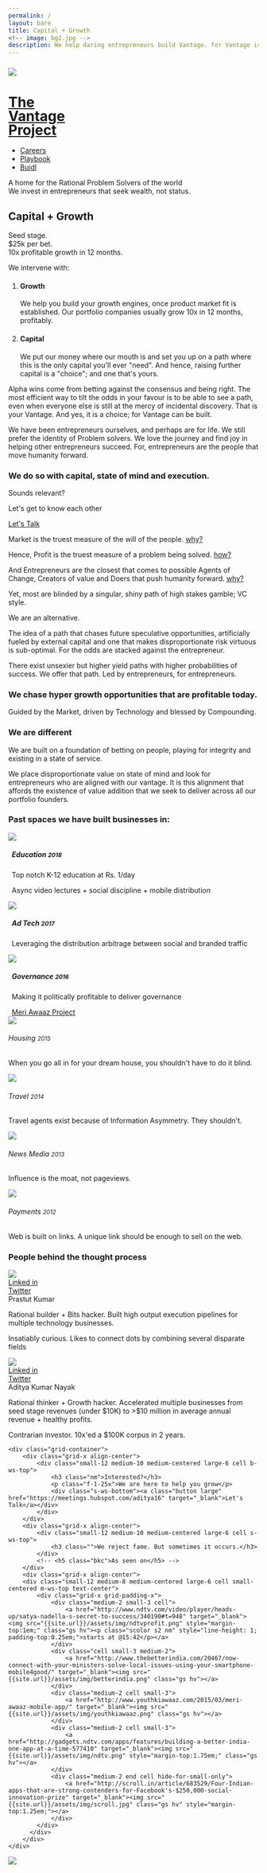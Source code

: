 ```yaml
---
permalink: /
layout: bare
title: Capital + Growth
<!-- image: bg2.jpg -->
description: We help daring entrepreneurs build Vantage. for Vantage is the highest yield leverage available. 
---
```

<script>
	layoutvar="home";
</script>
<div class="ssbg b-ws-top-p">
	<div class="grid-container">
		<div class="grid-x grid-padding-x">
			<div class="cell large-offset-3 large-3 medium-offset-2 medium-4 small-8 small-offset-2">
				<a href="{{site.url}}">
					<div class="grid-x grid-padding-x">
						<div class="small-3 cell np">
							<img src="{{site.url}}/assets/img/vantage-logo-full.png" style="margin-top:0.6em;">
						</div>
						<div class="small-9 cell">
							<h1 class="sans2 bkc f-2x" style="line-height:1;">The <br> Vantage <br>Project</h1>
						</div>
					</div>
				</a>
			</div>
			<div class="small-12 medium-6 cell m-ws-top">
				<ul class="menu align-right hover">
	        <!-- <li><a href="https://meetings.hubspot.com/aditya16" class="button">Let's talk</a></li> -->
	<!--         <li><a href="{{site.url}}/blog" class="dbc">Blog</a></li> -->
	        <li><a href="{{site.url}}/careers" class="dbc">Careers</a></li>
	        <li><a href="{{site.url}}/playbook" class="dbc">Playbook</a></li>
	        <!-- <li><a href="{{site.url}}/ico" class="dbc">ICO</a></li> -->
	        <li><a href="{{site.url}}/buidl" class="dbc">Buidl</a></li>
	      </ul>
			</div>
		</div>
	</div>
	<div class="grid-container">
		<div class="grid-x">
			<div class="small-12 medium-10 large-8 large-offset-3 medium-offset-2 cell b-ws-top b-ws-top-p">
				<div class="f-2x bold dbc nm">A home for the Rational Problem Solvers of the world</div>
				<div class="f-1-25x">We invest in entrepreneurs that seek wealth, not status. </div>
				<h2 class="xs-ws-top bc bold">Capital + Growth</h2>
			</div>
		</div>
		<div class="grid-x">
			<div class="small-12 medium-10 medium-offset-2 large-6 large-offset-3 cell m-ws-top m-ws-bottom">
				<p class="bkc f-1-25x">Seed stage.<br>$25k per bet. <br> 10x profitable growth in 12 months.</p>
				<!-- <p class="s-ws-top">The future is beautiful. It is abundant. And it is for everyone. We believe that we must do all that we can to accelerate it. And in this case, more is less. We must help as many entrepreneurs push forward as we can. And that is what we have set out to do.</p> -->
				<p class="nm s-ws-top-p dbc bold f-1-25x">We intervene with:</p>
				<ol>
					<li class="s-ws-top">
						<h4 class="bkc">Growth</h4>
						We help you build your growth engines, once product market fit is established. Our portfolio companies usually grow 10x in 12 months, profitably.</li>
					<li class="s-ws-top">
						<h4 class="bkc">Capital</h4>
						We put our money where our mouth is and set you up on a path where this is the only capital you'll ever "need". And hence, raising further capital is a "choice"; and one that's yours.</li>
				</ol>
			</div>
		</div>
	</div>
</div>
<div class="llgbg">
	<div class="grid-container">
		<div class="grid-x align-center">
			<div class="small-12 medium-10 large-6 cell m-ws-top">
				<p class="bkc s-ws-top f-1-25x">Alpha wins come from betting against the consensus and being right. The most efficient way to tilt the odds in your favour is to be able to see a path, even when everyone else is still at the mercy of incidental discovery. That is your Vantage. And yes, it is a choice; for Vantage can be built. </p>
				<p class="f-1-25x">We have been entrepreneurs ourselves, and perhaps are for life. We still prefer the identity of Problem solvers. We love the journey and find joy in helping other entrepreneurs succeed. For, entrepreneurs are the people that move humanity forward.
				</p>
			</div>
		</div>
		<div class="grid-x align-center">
			<div class="small-12 medium-10 medium-centered large-6 cell m-ws-top s-ws-bottom">
				<h3 class="nm">We do so with capital, state of mind and execution.</h3>
				<!-- <p class="f-1-25x bc">We are your unfair advantage, in a world where success is a race against the moving average.</p> -->
				<!-- <p class="bc f-1-25x">Seed stage. $0.25 million per bet per year. <br> 10x profitable growth in 12 months.</p> -->
			</div>
		</div>
	</div>
</div>
<div class="lgbg s-ws-top-p s-ws-bottom-p">
	<div class="grid-x grid-padding-x">
		<div class="small-12 medium-8 medium-offset-1 large-4 large-offset-3 cell">
			<p class="f-1-5x nm bc bold">Sounds relevant?</p>
			<p class="f-1-25x nm">Let's get to know each other</p>
		</div>
		<div class="large-2 small-4 medium-2 end text-right cell s-ws-top">
			<a class="button fullwidth" href="https://meetings.hubspot.com/aditya16" target="_blank">Let's Talk</a>
		</div>
	</div>
	<!-- <div class="grid-x">
		<div class="small-12 medium-8 medium-centered large-6 cell">
			<p class="f-1-25x bc s-ws-bottom">We are your unfair advantage, in a world where success is a race against the moving average.</p>
		</div>
	</div> -->
</div>
<div class="wbg">
	<div class="grid-container">
		<div class="grid-x align-center">
			<div class="small-12 medium-10 medium-centered large-6 cell m-ws-top s-ws-bottom">
				<p class="nm f-1-25x sl1t">Market is the truest measure of the will of the people. <a href="#" class="s2 scolor2 sl1trg cs u">why?</a></p>
				<p class="sl1" style="display: none;">Market = sum total of all the economic choices made by individuals in an area Economic choices are the closet to true indicator of choice, for people tend to lie with their words but not their wallets.</p>
				<p class="f-1-25x sl2t">Hence, Profit is the truest measure of a problem being solved. <a href="#" class="s2 scolor2 sl2trg cs u">how?</a></p>
				<p class="sl2" style="display: none;">For a problem is merely an absence of a solution to meet a need/desire. Adding value to a user’s life (aka profit) is the only way to add value consent fully.</p>
				<p class="f-1-25x sl3t">And Entrepreneurs are the closest that comes to possible Agents of Change, Creators of value and Doers that push humanity forward. <a href="#" class="s2 scolor2 sl3trg cs u">why?</a></p>
				<p class="sl3" style="display: none;">For the only change that’s true is that what occurs outside the realm of our greed for control (i.e. for things to be the way we want them to be.)</p>
				<p class="dbc bold nm f-1-5x">Yet, most are blinded by a singular, shiny path of high stakes gamble; VC style. </p>
				<p class="bc bold f-1-5x">We are an alternative.</p>
				<p class="f-1-25x">The idea of a path that chases future speculative opportunities, artificially fueled by external capital and one that makes disproportionate risk virtuous is sub-optimal. For the odds are stacked against the entrepreneur.</p>
				<p class="f-1-25x">There exist unsexier but higher yield paths with higher probabilities of success. We offer that path. Led by entrepreneurs, for entrepreneurs.</p>
			</div>
		</div>
	</div>
</div>
<div class="suit2bg">
	<div class="grid-container">
		<div class="grid-x align-center">
			<div class="small-12 medium-10 medium-centered large-6 cell m-ws-top">
				<h3 class=" nm">We chase hyper growth opportunities that are profitable today.</h3>
				<p class="f-1-25x">Guided by the Market, driven by Technology and blessed by Compounding.</p>
			<h3 class=" b-ws-top">We are different</h3>
			<p class="bkc f-1-25x">We are built on a foundation of betting on people, playing for integrity and existing in a state of service. </p>
			<p class="f-1-25x">We place disproportionate value on state of mind and look for entrepreneurs who are aligned with our vantage. It is this alignment that affords the existence of value addition that we seek to deliver across all our portfolio founders.</p>
			</div>
		</div>
		<div class="grid-x align-center">
			<div class="small-12 medium-10 medium-centered large-6 cell s-ws-top m-ws-bottom">
				<h3 class=" b-ws-top">Past spaces we have built businesses in:</h3>
			</div>
		</div>
		<div class="grid-x grid-padding-x">
			<div class="small-12 medium-4 cell m-ws-bottom">
				<div class="grid-x">
					<div class="small-2 cell" style="padding-right: 0;">
						<img src="{{site.url}}/assets/img/lamp.png">
					</div>
					<div class="small-10 cell" style="padding-left: 0.5em;">
						<h5 class="bkc nm">Education <small>2018</small></h5>
						<p class="">Top notch K-12 education at Rs. 1/day</p>
						<p class="s">Async video lectures + social discipline + mobile distribution</p>
						<!-- <p class="s scolor2 nm">Last high achieved</p>
						<p class="s nm">Number of active students: 5K+</p>
						<p class="s nm">Unit margin: ~ 20% </p> -->
					</div>
				</div>
			</div>
			<div class="small-12 medium-4 cell m-ws-bottom">
				<div class="grid-x">
					<div class="small-2 cell" style="padding-right: 0;">
						<img src="{{site.url}}/assets/img/target.png">
					</div>
					<div class="small-10 cell" style="padding-left: 0.5em;">
						<h5 class="bkc nm">Ad Tech <small>2017</small></h5>
						<p class="s">Leveraging the distribution arbitrage between social and branded traffic</p>
						<!-- <p class="s scolor2 nm">Last high achieved</p>
						<p class="s nm">Traffic volume: 0.5 million uniques/day</p>
						<p class="s nm">Unit margin: 20% </p> -->
					</div>
				</div>
			</div>
			<div class="small-12 medium-4 cell m-ws-bottom">
				<div class="grid-x">
					<div class="small-2 cell" style="padding-right: 0;">
						<img src="{{site.url}}/assets/img/voting.png">
					</div>
					<div class="small-10 cell" style="padding-left: 0.5em;">
						<h5 class="bkc nm">Governance <small>2016</small></h5>
						<p>Making it politically profitable to deliver governance</p>
						<!-- <p class="s">Flexible reshaped voter blocs based on local issues + mobile distribution + crowdfunded bounty for policies</p> -->
						<!-- <p class="s scolor2 nm">Last high achieved</p>
						<p class="s nm">Largest voter bloc penetration achieved: 4%</p>
						<p class="s nm">Estimated unit margin: -₹90</p> -->
						<a class="btn np" href="https://medium.com/@adityanayak/2-solving-the-big-bad-government-50b0244139e5#.rfphfdlv0" target="_blank">Meri Awaaz Project</a>
					</div>
				</div>
			</div>
		</div>
		<div class="grid-x grid-padding-x">
			<div class="small-12 cell small-centered">
				<div class="grid-x">
					<div class="small-12 medium-3 cell">
						<div class="grid-x">
							<div class="small-3 cell">
								<img src="{{site.url}}/assets/img/realestate.png">
							</div>
							<div class="small-9 cell" style="padding-left: 0">
								<h6 class="bkc nm">Housing <small>2015</small></h6>
								<p class="s">When you go all in for your dream house, you shouldn't have to do it blind. </p>
							</div>
						</div>
					</div>
					<div class="small-12 medium-3 cell">
						<div class="grid-x">
							<div class="small-3 cell">
								<img src="{{site.url}}/assets/img/sunbed.png">
							</div>
							<div class="small-9 cell" style="padding-left: 0">
								<h6 class="bkc nm">Travel <small>2014</small></h6>
								<p class="s">Travel agents exist because of Information Asymmetry. They shouldn't.</p>
							</div>
						</div>
					</div>
					<div class="small-12 medium-3 cell">
						<div class="grid-x">
							<div class="small-3 cell">
								<img src="{{site.url}}/assets/img/news.png">
							</div>
							<div class="small-9 cell" style="padding-left: 0">
								<h6 class="bkc nm">News Media <small>2013</small></h6>
								<p class="s">Influence is the moat, not pageviews.</p>
							</div>
						</div>
					</div>
					<div class="small-12 medium-3 cell">
						<div class="grid-x">
							<div class="small-3 cell">
								<img src="{{site.url}}/assets/img/payment.png">
							</div>
							<div class="small-9 cell" style="padding-left: 0">
								<h6 class="bkc nm">Payments <small> 2012</small></h6>
								<p class="s">Web is built on links. A unique link should be enough to sell on the web.</p>
							</div>
						</div>		
					</div>
				</div>
			</div>
		</div>			
	</div>
	<div class="grid-container">
		<div class="grid-x align-center">
			<div class="small-12 medium-10 medium-centered large-6 cell b-ws-top">
				<h3 class="">People behind the thought process</h3>
				<div class="grid-x grid-padding-x">
					<div class="small-2 cell s-ws-top">
						<img src="{{site.url}}/assets/img/prastut.jpg" class="circle-img">
						<div class="xs-ws-top text-right"><a class="ibtn scolor s2" href="https://www.linkedin.com/in/prastut/" target="_blank">Linked in</a></div><div class="text-right"><a class="ibtn scolor s2" href="https://twitter.com/prastutkumar" target="_blank">Twitter</a></div>
					</div>
					<div class="small-10 cell s-ws-top">
						<div class="bold bkc f-1-25x">Prastut Kumar</div>
						<p class="nm">Rational builder + Bits hacker. Built high output execution pipelines for multiple technology businesses. </p>
						<p class="xs-ws-top">Insatiably curious. Likes to connect dots by combining several disparate fields</p>
						<!-- <p class="xs-ws-top">And something more</p> -->
						</div>
					</div>
					<div class="grid-x grid-padding-x">
						<div class="small-2 cell s-ws-top">
							<img src="{{site.url}}/assets/img/aditya.jpg" class="circle-img">
							<div class="xs-ws-top text-right"><a class="ibtn scolor s2" href="https://www.linkedin.com/in/adityanayak/" target="_blank">Linked in</a></div><div class="text-right"><a class="ibtn scolor s2" href="https://twitter.com/AdityaNayak" target="_blank">Twitter</a></div>
						</div>
						<div class="small-10 cell s-ws-top">
							<div class="bold bkc f-1-25x">Aditya Kumar Nayak</div>
							<p class="nm">Rational thinker + Growth hacker. Accelerated multiple businesses from seed stage revenues (under $10K) to >$10 million in average annual revenue + healthy profits.</p>
							<p class="xs-ws-top">Contrarian investor. 10x'ed a $100K corpus in 2 years.</p>
						</div>
					</div>
				</div>
			</div>
		</div>
	<!-- <div class="grid-x">
		<div class="small-12 medium-10 medium-centered large-6 cell cell text-center small-centered b-ws-top b-ws-bottom">
			<div class="f-2x bkc bold">We can help</div>
			<p class="f-1-25x">It's free and about you.</p>
			<a href="https://meetings.hubspot.com/aditya16" class="button large">Schedule a 30 min consultation</a>
		</div>
	</div> -->

	<div class="grid-container">
		<div class="grid-x align-center">
			<div class="small-12 medium-10 medium-centered large-6 cell b-ws-top">
				<h3 class="nm">Interested?</h3>
				<p class="f-1-25x">We are here to help you grow</p>
				<div class="s-ws-bottom"><a class="button large" href="https://meetings.hubspot.com/aditya16" target="_blank">Let's Talk</a></div>
			</div>
		</div>
		<div class="grid-x align-center">
			<div class="small-12 medium-10 medium-centered large-6 cell s-ws-top">
				<h3 class="">We reject fame. But sometimes it occurs.</h3>
			</div>
			<!-- <h5 class="bkc">As seen on</h5> -->
		</div>
		<div class="grid-x align-center">
	    <div class="small-12 medium-8 medium-centered large-6 cell small-centered m-ws-top text-center">
	    	<div class="grid-x grid-padding-x">
	    		<div class="medium-2 small-3 cell">
	    			<a href="http://www.ndtv.com/video/player/heads-up/satya-nadella-s-secret-to-success/340190#t=948" target="_blank"><img src="{{site.url}}/assets/img/ndtvprofit.png" style="margin-top:1em;" class="gs hv"><p class="scolor s2 nm" style="line-height: 1; padding-top:0.25em;">starts at @15:42</p></a>
	    		</div>
	    		<div class="cell small-3 medium-2">
	    			<a href="http://www.thebetterindia.com/20467/now-connect-with-your-ministers-solve-local-issues-using-your-smartphone-mobile4good/" target="_blank"><img src="{{site.url}}/assets/img/betterindia.png" class="gs hv"></a>
	    		</div>
	    		<div class="medium-2 cell small-3">
	    			<a href="http://www.youthkiawaaz.com/2015/03/meri-awaaz-mobile-app/" target="_blank"><img src="{{site.url}}/assets/img/youthkiawaaz.png" class="gs hv"></a>
	    		</div>
	    		<div class="medium-2 cell small-3">
	    			<a href="http://gadgets.ndtv.com/apps/features/building-a-better-india-one-app-at-a-time-577410" target="_blank"><img src="{{site.url}}/assets/img/ndtv.png" style="margin-top:1.75em;" class="gs hv"></a>
	    		</div>
	    		<div class="medium-2 end cell hide-for-small-only">
	    			<a href="http://scroll.in/article/683529/Four-Indian-apps-that-are-strong-contenders-for-Facebook's-$250,000-social-innovation-prize" target="_blank"><img src="{{site.url}}/assets/img/scroll.jpg" class="gs hv" style="margin-top:1.25em;"></a>
	    		</div>
	    	</div>
		  </div>
		</div>
	</div>
</div>
<div class="lgbg">
	<div class="grid-x">
		<div class="small-12 cell text-center b-ws-top">
			<img src="{{site.url}}/assets/img/crawler.jpg" class="b-ws-top">
		</div>
</div>
